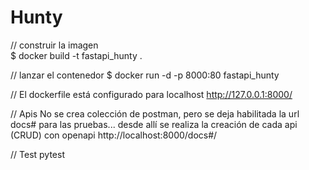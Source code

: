 # Hunty

// construir la imagen  
$ docker build -t fastapi_hunty .

// lanzar el contenedor
$ docker run -d -p 8000:80 fastapi_hunty

// El dockerfile está configurado para localhost 
http://127.0.0.1:8000/

// Apis
No se crea colección de postman, pero se deja habilitada la url docs# para las pruebas... desde allí se realiza la creación de cada api (CRUD) con openapi
http://localhost:8000/docs#/

// Test
pytest